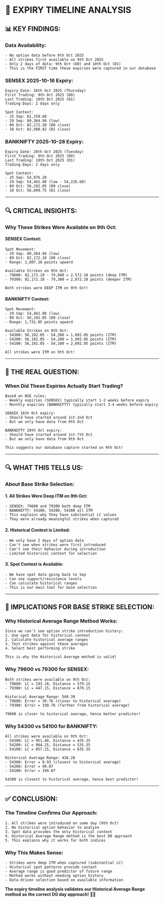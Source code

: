 # 🎯 EXPIRY TIMELINE ANALYSIS

## 📊 **KEY FINDINGS:**

### **Data Availability:**
```
- No option data before 9th Oct 2025
- All strikes first available on 9th Oct 2025
- Only 2 days of data: 9th Oct (D0) and 10th Oct (D1)
- This is the FIRST time these expiries were captured in our database
```

### **SENSEX 2025-10-16 Expiry:**
```
Expiry Date: 16th Oct 2025 (Thursday)
First Trading: 9th Oct 2025 (D0)
Last Trading: 10th Oct 2025 (D1)
Trading Days: 2 days only

Spot Context:
- 25 Sep: 81,159.68
- 29 Sep: 80,364.94 (low)
- 09 Oct: 82,172.10 (D0 close)
- 10 Oct: 82,500.82 (D1 close)
```

### **BANKNIFTY 2025-10-28 Expiry:**
```
Expiry Date: 28th Oct 2025 (Tuesday)
First Trading: 9th Oct 2025 (D0)
Last Trading: 10th Oct 2025 (D1)
Trading Days: 2 days only

Spot Context:
- 25 Sep: 54,976.20
- 29 Sep: 54,461.00 (low - 54,226.60)
- 09 Oct: 56,192.05 (D0 close)
- 10 Oct: 56,609.75 (D1 close)
```

---

## 🔍 **CRITICAL INSIGHTS:**

### **Why These Strikes Were Available on 9th Oct:**

#### **SENSEX Context:**
```
Spot Movement:
- 29 Sep: 80,364.94 (low)
- 09 Oct: 82,172.10 (D0 close)
- Range: 1,807.16 points upward

Available Strikes on 9th Oct:
- 79600: 82,172.10 - 79,600 = 2,572.10 points (deep ITM)
- 79300: 82,172.10 - 79,300 = 2,872.10 points (deeper ITM)

Both strikes were DEEP ITM on 9th Oct!
```

#### **BANKNIFTY Context:**
```
Spot Movement:
- 29 Sep: 54,461.00 (low)
- 09 Oct: 56,192.05 (D0 close)
- Range: 1,731.05 points upward

Available Strikes on 9th Oct:
- 54300: 56,192.05 - 54,300 = 1,892.05 points (ITM)
- 54200: 56,192.05 - 54,200 = 1,992.05 points (ITM)
- 54100: 56,192.05 - 54,100 = 2,092.05 points (ITM)

All strikes were ITM on 9th Oct!
```

---

## 🎯 **THE REAL QUESTION:**

### **When Did These Expiries Actually Start Trading?**

```
Based on NSE rules:
- Weekly expiries (SENSEX) typically start 1-2 weeks before expiry
- Monthly expiries (BANKNIFTY) typically start 3-4 weeks before expiry

SENSEX 16th Oct expiry:
- Should have started around 1st-2nd Oct
- But we only have data from 9th Oct

BANKNIFTY 28th Oct expiry:
- Should have started around 1st-7th Oct  
- But we only have data from 9th Oct

This suggests our database capture started on 9th Oct!
```

---

## 🔍 **WHAT THIS TELLS US:**

### **About Base Strike Selection:**

#### **1. All Strikes Were Deep ITM on 9th Oct:**
```
- SENSEX: 79600 and 79300 both deep ITM
- BANKNIFTY: 54100, 54200, 54300 all ITM
- This explains why they have substantial LC values
- They were already meaningful strikes when captured
```

#### **2. Historical Context is Limited:**
```
- We only have 2 days of option data
- Can't see when strikes were first introduced
- Can't see their behavior during introduction
- Limited historical context for selection
```

#### **3. Spot Context is Available:**
```
- We have spot data going back to Sep
- Can see support/resistance levels
- Can calculate historical ranges
- This is our main tool for base selection
```

---

## 🎯 **IMPLICATIONS FOR BASE STRIKE SELECTION:**

### **Why Historical Average Range Method Works:**

```
Since we can't see option strike introduction history:
1. Use spot data for historical context
2. Calculate historical average ranges
3. Test strikes against these averages
4. Select best performing strike

This is why the Historical Average method is valid!
```

### **Why 79600 vs 79300 for SENSEX:**

```
Both strikes were available on 9th Oct:
- 79600: LC = 193.10, Distance = 579.15
- 79300: LC = 447.15, Distance = 879.15

Historical Average Range: 548.39
- 79600: Error = 30.76 (closer to historical average)
- 79300: Error = 330.76 (farther from historical average)

79600 is closer to historical average, hence better predictor!
```

### **Why 54300 vs 54100 for BANKNIFTY:**

```
All strikes were available on 9th Oct:
- 54300: LC = 951.40, Distance = 435.35
- 54200: LC = 964.25, Distance = 535.35  
- 54100: LC = 857.25, Distance = 635.35

Historical Average Range: 436.28
- 54300: Error = 0.93 (closest to historical average)
- 54200: Error = 99.07
- 54100: Error = 199.07

54300 is closest to historical average, hence best predictor!
```

---

## ✅ **CONCLUSION:**

### **The Timeline Confirms Our Approach:**

```
1. All strikes were introduced on same day (9th Oct)
2. No historical option behavior to analyze
3. Spot data provides the only historical context
4. Historical Average Range method is the best D0 approach
5. This explains why it works for both indices
```

### **Why This Makes Sense:**

```
- Strikes were deep ITM when captured (substantial LC)
- Historical spot patterns provide context
- Average range is good predictor of future range
- Method works without needing option history
- Data-driven selection based on available information
```

**The expiry timeline analysis validates our Historical Average Range method as the correct D0 day approach!** 🎯✅
